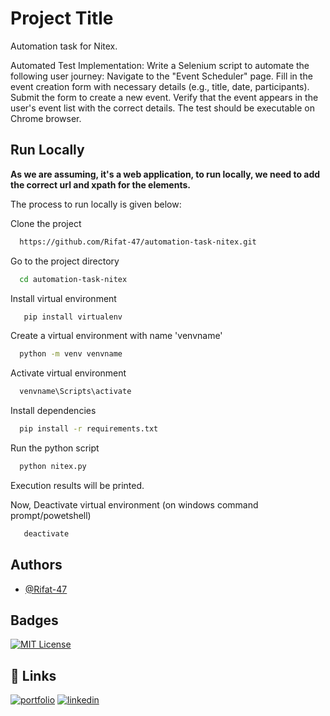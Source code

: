 
# Project Title

Automation task for Nitex.

Automated Test Implementation:
Write a Selenium script to automate the following user journey:
Navigate to the "Event Scheduler" page.
Fill in the event creation form with necessary details (e.g., title, date, participants).
Submit the form to create a new event.
Verify that the event appears in the user's event list with the correct details.
The test should be executable on Chrome browser.


## Run Locally
**As we are assuming, it's a web application, to run locally, we need to add the correct url and xpath for the elements.**

The process to run locally is given below:

Clone the project

```bash
  https://github.com/Rifat-47/automation-task-nitex.git
```

Go to the project directory

```bash
  cd automation-task-nitex
```

Install virtual environment

```bash
   pip install virtualenv
```

Create a virtual environment with name 'venvname'
```bash
  python -m venv venvname
```

Activate virtual environment
```bash
  venvname\Scripts\activate
```

Install dependencies
```bash
  pip install -r requirements.txt
```

Run the python script
```bash
  python nitex.py
```
Execution results will be printed.

Now, Deactivate virtual environment (on windows command prompt/powetshell)
```bash
   deactivate
```
## Authors

- [@Rifat-47](https://github.com/Rifat-47)


## Badges

[![MIT License](https://img.shields.io/badge/License-MIT-green.svg)](https://choosealicense.com/licenses/mit/)



## 🔗 Links
[![portfolio](https://img.shields.io/badge/my_portfolio-000?style=for-the-badge&logo=ko-fi&logoColor=white)](https://github.com/Rifat-47)
[![linkedin](https://img.shields.io/badge/linkedin-0A66C2?style=for-the-badge&logo=linkedin&logoColor=white)](https://www.linkedin.com/in/rifat-ibn-taher/)

